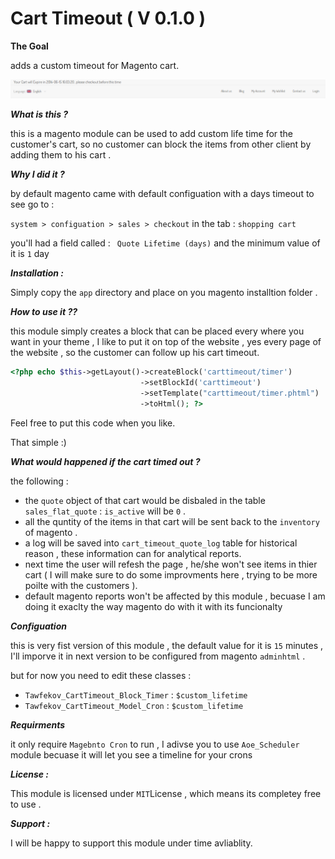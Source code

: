 Cart Timeout ( V 0.1.0 )
============

**The Goal** 

adds a custom timeout for Magento cart. 

![alt text](https://raw.githubusercontent.com/tawfekov/Cart_Timeout/master/preview/preview.png "Preview")


***What is this ?***

this is a magento module can be used to add custom life time for the customer's cart, so no customer can block the items from other client by adding them to his cart .

***Why I did it ?***

by default magento came with default configuation with a days timeout to see go to :

`system > configuation > sales > checkout` in the tab : `shopping cart`

you'll had a field called : ` Quote Lifetime (days)` and the minimum value of it is `1` day


***Installation :***

Simply copy the `app` directory and place on you magento installtion folder . 



***How to use it ??***

this module simply creates a block that can be placed every where you want in your theme , I like to put it on top of the website , yes every page of the website , so the customer can follow up his cart timeout.





```php
<?php echo $this->getLayout()->createBlock('carttimeout/timer')
                             ->setBlockId('carttimeout')
                             ->setTemplate("carttimeout/timer.phtml")
                             ->toHtml(); ?>
```

Feel free to put this code when you like.


That simple :) 



***What would happened if the cart timed out ?***

the following :
 - the `quote` object of that cart would be disbaled in the table `sales_flat_quote` : `is_active` will be `0` .
 - all the quntity of the items in that cart will be sent back to the `inventory` of magento .
 - a log will be saved into `cart_timeout_quote_log` table for historical reason , these information can for analytical reports.
 - next time the user will refesh the page , he/she won't see items in thier cart ( I will make sure to do some improvments here , trying to be more poilte with the customers ).
 - default magento reports won't be affected by this module , becuase I am doing it exaclty the way magento do with it with its funcionalty 



***Configuation***

this is very fist version of this module , the default value for it is `15` minutes , I'll imporve it in next version to be configured from magento `adminhtml` .

but for now you need to edit these classes : 
- `Tawfekov_CartTimeout_Block_Timer` : `$custom_lifetime`
- `Tawfekov_CartTimeout_Model_Cron` : `$custom_lifetime`

***Requirments***

it only require `Magebnto Cron` to run , I adivse you to use `Aoe_Scheduler` module becuase it will let you see a timeline for your crons   


***License :***

This module is licensed under `MIT`License , which means its completey free to use . 

***Support :***

I will be happy to support this module under time avliablity.

